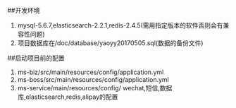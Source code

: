 ##开发环境
1. mysql-5.6.7,elasticsearch-2.2.1,redis-2.4.5(需用指定版本的软件否则会有兼容性问题)
2. 项目数据库在/doc/database/yaoyy20170505.sql(数据的备份文件)

##启动项目前的配置
1. ms-biz/src/main/resources/config/application.yml
2. ms-boss/src/main/resources/config/application.yml
3. ms-service/main/resources/config/
  wechat,短信,数据库,elasticsearch,redis,alipay的配置